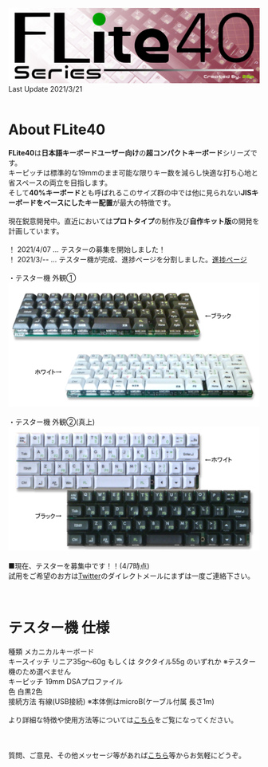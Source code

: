 <img src=img/logo3.png><BR>
Last Update 2021/3/21<BR>
<BR>
# About FLite40
<B>FLite40</B>は<B>日本語キーボードユーザー向け</B>の<B>超コンパクトキーボード</B>シリーズです。<BR>
キーピッチは標準的な19mmのまま可能な限りキー数を減らし快適な打ち心地と省スペースの両立を目指します。<BR>
そして<B>40%キーボード</B>とも呼ばれるこのサイズ群の中では他に見られない<B>JISキーボードをベースにしたキー配置</B>が最大の特徴です。<BR>
<BR>
現在鋭意開発中。直近においては<B>プロトタイプ</B>の制作及び<B>自作キット版</B>の開発を計画しています。 <BR>
<BR>
！ 2021/4/07 … テスターの募集を開始しました！<BR>
！ 2021/3/-- … テスター機が完成、進捗ページを分割しました。<a href="https://github.com/2Gp/FLite40/blob/main/shin-choku.md">進捗ページ</a><BR>
<BR>
・テスター機 外観①<BR>
<img src=img/test1.png><BR>
<BR>
・テスター機 外観②(真上)<BR>
<img src=img/test2.png><BR>
<BR>
■現在、テスターを募集中です！！(4/7時点)<BR>
試用をご希望のお方は<a href="https://twitter.com/r_feather1350" target="_blank">Twitter</a>のダイレクトメールにまずは一度ご連絡下さい。<BR>
<BR>
<BR>
# テスター機 仕様
種類 メカニカルキーボード<BR>
キースイッチ リニア35g～60g もしくは タクタイル55g のいずれか ※テスター機のため選べません<BR>
キーピッチ 19mm DSAプロファイル<BR>
色 白黒2色<BR>
接続方法 有線(USB接続) ※本体側はmicroB(ケーブル付属 長さ1m)<BR>
<BR>
より詳細な特徴や使用方法等については<a href="http://kkpn.extrem.ne.jp/2gp/test/readme_flt40p2.htm">こちら</a>をご覧になってください。<BR>
<BR>
<BR>
<BR>
質問、ご意見、その他メッセージ等があれば<a href="https://twitter.com/r_feather1350" target="_blank">こちら</a>等からお気軽にどうぞ。<BR>
